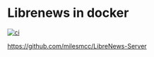 # Librenews in docker

[![ci](https://github.com/cyrinux/docker-librenews/actions/workflows/ci.yml/badge.svg)](https://github.com/cyrinux/docker-librenews/actions/workflows/ci.yml)

https://github.com/milesmcc/LibreNews-Server
